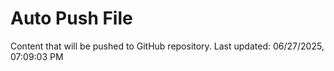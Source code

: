 # Auto Push File

Content that will be pushed to GitHub repository.
Last updated: 06/27/2025, 07:09:03 PM